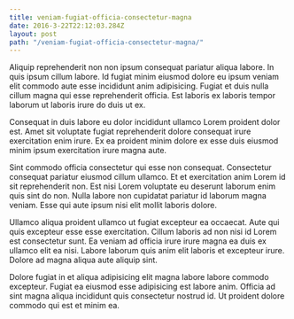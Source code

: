 ```yaml
---
title: veniam-fugiat-officia-consectetur-magna
date: 2016-3-22T22:12:03.284Z
layout: post
path: "/veniam-fugiat-officia-consectetur-magna/"
---
```


Aliquip reprehenderit non non ipsum consequat pariatur aliqua labore. In quis ipsum cillum labore. Id fugiat minim eiusmod dolore eu ipsum veniam elit commodo aute esse incididunt anim adipisicing. Fugiat et duis nulla cillum magna qui esse reprehenderit officia. Est laboris ex laboris tempor laborum ut laboris irure do duis ut ex.

Consequat in duis labore eu dolor incididunt ullamco Lorem proident dolor est. Amet sit voluptate fugiat reprehenderit dolore consequat irure exercitation enim irure. Ex ea proident minim dolore ex esse duis eiusmod minim ipsum exercitation irure magna aute.

Sint commodo officia consectetur qui esse non consequat. Consectetur consequat pariatur eiusmod cillum ullamco. Et et exercitation anim Lorem id sit reprehenderit non. Est nisi Lorem voluptate eu deserunt laborum enim quis sint do non. Nulla labore non cupidatat pariatur id laborum magna veniam. Esse qui aute ipsum nisi elit mollit laboris dolore.

Ullamco aliqua proident ullamco ut fugiat excepteur ea occaecat. Aute qui quis excepteur esse esse exercitation. Cillum laboris ad non nisi id Lorem est consectetur sunt. Ea veniam ad officia irure irure magna ea duis ex ullamco elit ea nisi. Labore laborum quis anim elit laboris et excepteur irure. Dolore ad magna aliqua aute aliquip sint.

Dolore fugiat in et aliqua adipisicing elit magna labore labore commodo excepteur. Fugiat ea eiusmod esse adipisicing est labore anim. Officia ad sint magna aliqua incididunt quis consectetur nostrud id. Ut proident dolore commodo qui est et minim ea.